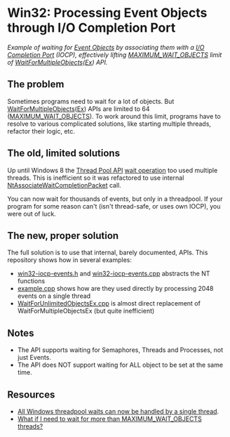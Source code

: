 # Win32: Processing Event Objects through I/O Completion Port

*Example of waiting for [Event Objects](https://learn.microsoft.com/en-us/windows/win32/sync/using-event-objects)
by associating them with a [I/O Completion Port](https://learn.microsoft.com/en-us/windows/win32/fileio/i-o-completion-ports) (IOCP),
effectively lifting [MAXIMUM_WAIT_OBJECTS](https://stackoverflow.com/questions/5131807/is-maximum-wait-objects-really-64) limit of
[WaitForMultipleObjects](https://learn.microsoft.com/en-us/windows/win32/api/synchapi/nf-synchapi-waitformultipleobjects)([Ex](https://learn.microsoft.com/en-us/windows/win32/api/synchapi/nf-synchapi-waitformultipleobjectsex)) API.*

## The problem

Sometimes programs need to wait for a lot of objects.
But [WaitForMultipleObjects](https://learn.microsoft.com/en-us/windows/win32/api/synchapi/nf-synchapi-waitformultipleobjects)([Ex](https://learn.microsoft.com/en-us/windows/win32/api/synchapi/nf-synchapi-waitformultipleobjectsex)) APIs are limited to
64 ([MAXIMUM_WAIT_OBJECTS](https://stackoverflow.com/questions/5131807/is-maximum-wait-objects-really-64)).
To work around this limit, programs have to resolve to various complicated solutions, like starting multiple threads, refactor their logic, etc.

## The old, limited solutions

Up until Windows 8 the [Thread Pool API](https://learn.microsoft.com/en-us/windows/win32/procthread/thread-pool-api)
[wait operation](https://learn.microsoft.com/en-us/windows/win32/api/threadpoolapiset/nf-threadpoolapiset-createthreadpoolwait)
too used multiple threads. This is inefficient so it was refactored to use internal
[NtAssociateWaitCompletionPacket](https://learn.microsoft.com/en-us/windows/win32/devnotes/ntassociatewaitcompletionpacket) call.

You can now wait for thousands of events, but only in a threadpool.
If your program for some reason can't (isn't thread-safe, or uses own IOCP), you were out of luck.

## The new, proper solution

The full solution is to use that internal, barely documented, APIs. This repository shows how in several examples:

* [win32-iocp-events.h](win32-iocp-events.h) and [win32-iocp-events.cpp](win32-iocp-events.cpp) abstracts the NT functions
* [example.cpp](example.cpp) shows how are they used directly by processing 2048 events on a single thread
* [WaitForUnlimitedObjectsEx.cpp](WaitForUnlimitedObjectsEx.cpp) is almost direct replacement of WaitForMultipleObjectsEx (but quite inefficient)

## Notes

* The API supports waiting for Semaphores, Threads and Processes, not just Events.
* The API does NOT support waiting for ALL object to be set at the same time.

## Resources

* [All Windows threadpool waits can now be handled by a single thread](https://devblogs.microsoft.com/oldnewthing/20220406-00/?p=106434).
* [What if I need to wait for more than MAXIMUM_WAIT_OBJECTS threads?](https://devblogs.microsoft.com/oldnewthing/20240823-00/?p=110169)
